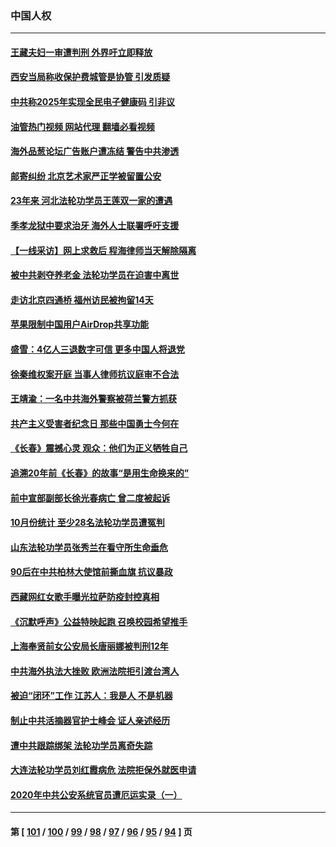 ### 中国人权
---
#### [王藏夫妇一审遭判刑 外界吁立即释放](../../pages/ncid278/n13864583.md?11122045) 
#### [西安当局称收保护费城管是协管 引发质疑](../../pages/ncid278/n13864581.md?11122045) 
#### [中共称2025年实现全民电子健康码 引非议](../../pages/ncid278/n13864438.md?11122045) 
#### [油管热门视频 网站代理 翻墙必看视频](http://150.230.27.170:81/youtube.html?11122045)
#### [海外品葱论坛广告账户遭冻结 警告中共渗透](../../pages/ncid278/n13862891.md?11122045) 
#### [邮寄纠纷 北京艺术家严正学被留置公安](../../pages/ncid278/n13864243.md?11122045) 
#### [23年来 河北法轮功学员王莲双一家的遭遇](../../pages/ncid278/n13863330.md?11122045) 
#### [季孝龙狱中要求治牙 海外人士联署呼吁支援](../../pages/ncid278/n13863777.md?11122045) 
#### [【一线采访】网上求救后 程海律师当天解除隔离](../../pages/ncid278/n13863363.md?11122045) 
#### [被中共剥夺养老金 法轮功学员在迫害中离世](../../pages/ncid278/n13861877.md?11122045) 
#### [走访北京四通桥 福州访民被拘留14天](../../pages/ncid278/n13863183.md?11122045) 
#### [苹果限制中国用户AirDrop共享功能](../../pages/ncid278/n13863173.md?11122045) 
#### [盛雪：4亿人三退数字可信 更多中国人将退党](../../pages/ncid278/n13862928.md?11122045) 
#### [徐秦维权案开庭 当事人律师抗议庭审不合法](../../pages/ncid278/n13862632.md?11122045) 
#### [王靖渝：一名中共海外警察被荷兰警方抓获](../../pages/ncid278/n13862163.md?11122045) 
#### [共产主义受害者纪念日 那些中国勇士今何在](../../pages/ncid278/n13861994.md?11122045) 
#### [《长春》震撼心灵 观众：他们为正义牺牲自己](../../pages/ncid278/n13852078.md?11122045) 
#### [追溯20年前《长春》的故事“是用生命换来的”](../../pages/ncid278/n13851645.md?11122045) 
#### [前中宣部副部长徐光春病亡 曾二度被起诉](../../pages/ncid278/n13857638.md?11122045) 
#### [10月份统计 至少28名法轮功学员遭冤判](../../pages/ncid278/n13861128.md?11122045) 
#### [山东法轮功学员张秀兰在看守所生命垂危](../../pages/ncid278/n13860281.md?11122045) 
#### [90后在中共柏林大使馆前撕血旗 抗议暴政](../../pages/ncid278/n13860258.md?11122045) 
#### [西藏网红女歌手曝光拉萨防疫封控真相](../../pages/ncid278/n13860022.md?11122045) 
#### [《沉默呼声》公益特映起跑  召唤校园希望推手](../../pages/ncid278/n13859756.md?11122045) 
#### [上海奉贤前女公安局长唐丽娜被判刑12年](../../pages/ncid278/n13859528.md?11122045) 
#### [中共海外执法大挫败 欧洲法院拒引渡台湾人](../../pages/ncid278/n13859684.md?11122045) 
#### [被迫“闭环”工作 江苏人：我是人 不是机器](../../pages/ncid278/n13859052.md?11122045) 
#### [制止中共活摘器官护士峰会 证人亲述经历](../../pages/ncid278/n13859007.md?11122045) 
#### [遭中共跟踪绑架 法轮功学员离奇失踪](../../pages/ncid278/n13856504.md?11122045) 
#### [大连法轮功学员刘红霞病危 法院拒保外就医申请](../../pages/ncid278/n13856678.md?11122045) 
#### [2020年中共公安系统官员遭厄运实录（一）](../../pages/ncid278/n13854727.md?11122045) 

---
#### 第 [ [101](./101.md?11122045) / [100](./100.md?11122045) / [99](./99.md?11122045) / [98](./98.md?11122045) / [97](./97.md?11122045) / [96](./96.md?11122045) / [95](./95.md?11122045) / [94](./94.md?11122045) ] 页
